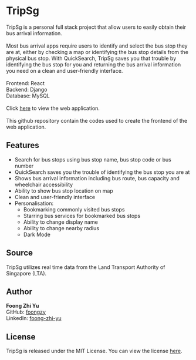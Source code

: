 # TripSg

TripSg is a personal full stack project that allow users to easily obtain their bus arrival information.\
 \
Most bus arrival apps require users to identify and select the bus stop they are at, either by checking a map or identifying the bus stop details from the physical bus stop. With QuickSearch, TripSg saves you that trouble by identifying the bus stop for you and returning the bus arrival information you need on a clean and user-friendly interface. \
 \
Frontend: React\
Backend: Django\
Database: MySQL\
 \
Click [here](https://tripsg.vercel.app/) to view the web application.\
 \
This github repository contain the codes used to create the frontend of the web application.

## Features

* Search for bus stops using bus stop name, bus stop code or bus number
* QuickSearch saves you the trouble of identifying the bus stop you are at
* Shows bus arrival information including bus route, bus capacity and wheelchair accessibility
* Ability to show bus stop location on map
* Clean and user-friendly interface
* Personalisation:
  * Bookmarking commonly visited bus stops
  * Starring bus services for bookmarked bus stops
  * Ability to change display name
  * Ability to change nearby radius
  * Dark Mode

## Source

TripSg utilizes real time data from the Land Transport Authority of Singapore (LTA).

## Author

**Foong Zhi Yu**\
GitHub: [foongzy](https://github.com/foongzy)\
LinkedIn: [foong-zhi-yu](https://www.linkedin.com/in/foong-zhi-yu/)

## License

TripSg is released under the MIT License. You can view the license [here](https://github.com/foongzy/tripsg/blob/master/LICENSE.txt).
